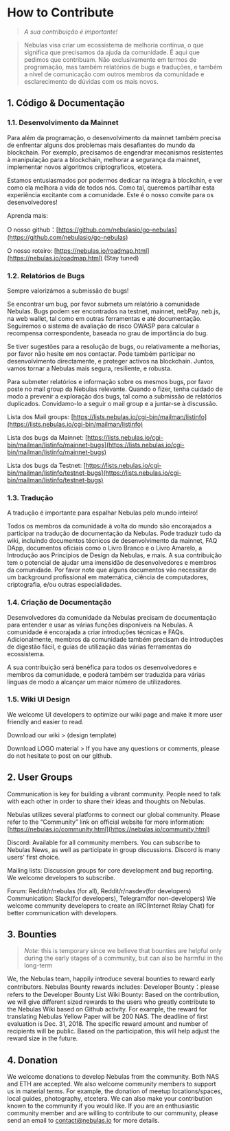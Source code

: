 # How to Contribute
> *A sua contribuição é importante!*

> Nebulas visa criar um ecossistema de melhoria contínua, o que significa que precisamos da ajuda da comunidade. É aqui que pedimos que contribuam. Não exclusivamente em termos de programação, mas também relatórios de bugs e traduções, e também a nível de comunicação com outros membros da comunidade e esclarecimento de dúvidas com os mais novos.

## 1. Código & Documentação
### 1.1. Desenvolvimento da Mainnet
<!--O desenvolvimento da mainnet da Nebulas é o aspecto mais importante e desafiante do desenvolvimento técnico da Nebulas. -->
Para além da programação, o desenvolvimento da mainnet também precisa de enfrentar alguns dos problemas mais desafiantes do mundo da blockchain. Por exemplo, precisamos de engendrar mecanismos resistentes à manipulação para a blockchain, melhorar a segurança da mainnet, implementar novos algoritmos criptograficos, etcetera.

Estamos entusiasmados por podermos dedicar na íntegra à blockchin, e ver como ela melhora a vida de todos nós. Como tal, queremos partilhar esta experiência excitante com a comunidade. Este é o nosso convite para os desenvolvedores!

Aprenda mais:

O nosso github：[https://github.com/nebulasio/go-nebulas](https://github.com/nebulasio/go-nebulas)

O nosso roteiro: [https://nebulas.io/roadmap.html](https://nebulas.io/roadmap.html) (Stay tuned)

### 1.2. Relatórios de Bugs
Sempre valorizámos a submissão de bugs!

Se encontrar um bug, por favor submeta um relatório à comunidade Nebulas. Bugs podem ser encontrados na testnet, mainnet, nebPay, neb.js, na web wallet, tal como em outras ferramentas e até documentação. Seguiremos o sistema de avaliação de risco OWASP para calcular a recompensa correspondente, baseada no grau de importância do bug.

<!--Cada vez que disponibilizamos uma nova função, ela é primeiro implementada na nossa testnet. De momento temos uma função nova na testnet da Nebulas e convidamos toda a gente a testá-la. Submeta relatórios para os bugs que encontre e receba recompensas proporcionais ao bug. A primeira função de muitas mais a serem implementadas, em beta público, está na testnet e é a função de inter-contractos..-->
Se tiver sugestões para a resolução de bugs, ou relativamente a melhorias, por favor não hesite em nos contactar. Pode também participar no desenvolvimento directamente, e proteger activos na blockchain. Juntos, vamos tornar a Nebulas mais segura, resiliente, e robusta.

Para submeter relatórios e informação sobre os mesmos bugs, por favor poste no mail group da Nebulas relevante. Quando o fizer, tenha cuidado de modo a prevenir a exploração dos bugs, tal como a submissão de relatórios duplicados. Convidamo-lo a seguir o mail group e a juntar-se à discussão.

Lista dos Mail groups: [https://lists.nebulas.io/cgi-bin/mailman/listinfo](https://lists.nebulas.io/cgi-bin/mailman/listinfo)

Lista dos bugs da Mainnet: [https://lists.nebulas.io/cgi-bin/mailman/listinfo/mainnet-bugs](https://lists.nebulas.io/cgi-bin/mailman/listinfo/mainnet-bugs)

Lista dos bugs da Testnet: [https://lists.nebulas.io/cgi-bin/mailman/listinfo/testnet-bugs](https://lists.nebulas.io/cgi-bin/mailman/listinfo/testnet-bugs)

### 1.3.   Tradução
A tradução é importante para espalhar Nebulas pelo mundo inteiro!

Todos os membros da comunidade à volta do mundo são encorajados a participar na tradução de documentação da Nebulas. Pode traduzir tudo da wiki, incluíndo documentos técnicos de desenvolvimento da mainnet, FAQ DApp, documentos oficiais como o Livro Branco e o Livro Amarelo, a Introdução aos Princípios de Design da Nebulas, e mais. A sua contribuição tem o potencial de ajudar uma imensidão de desenvolvedores e membros da comunidade.
Por favor note que alguns documentos vão necessitar de um background profissional em matemática, ciência de computadores, criptografia, e/ou outras especialidades.

### 1.4.  Criação de Documentação
Desenvolvedores da comunidade da Nebulas precisam de documentação para entender e usar as várias funções disponíveis na Nebulas. A comunidade é encorajada a criar introduções técnicas e FAQs.
Adicionalmente, membros da comunidade também precisam de introduções de digestão fácil, e guias de utilização das várias ferramentas do ecossistema.

A sua contribuição será benéfica para todos os desenvolvedores e membros da comunidade, e poderá também ser traduzida para várias línguas de modo a alcançar um maior número de utilizadores.

### 1.5. Wiki UI Design
We welcome UI developers to optimize our wiki page and make it more user friendly and easier to read.

Download our wiki > (design template)

Download LOGO material >
If you have any questions or comments, please do not hesitate to post on our github.

## 2. User Groups
Communication is key for building a vibrant community. People need to talk with each
other in order to share their ideas and thoughts on Nebulas.


Nebulas utilizes several platforms to connect our global community. Please refer to the “Community” link on official website for more information: [https://nebulas.io/community.html](https://nebulas.io/community.html)

Discord: Available for all community members. You can subscribe to Nebulas News, as well as participate in group discussions. Discord is many users' first choice.

Mailing lists: Discussion groups for core development and bug reporting. We welcome developers to subscribe.

Forum: Reddit/r/nebulas (for all), Reddit/r/nasdev(for developers)
Communication: Slack(for developers), Telegram(for non-developers)
We welcome community developers to create an IRC(Internet Relay Chat) for better communication with developers.

## 3. Bounties
> *Note:* this is temporary since we believe that bounties are helpful only during the
> early stages of a community, but can also be harmful in the long-term

We, the Nebulas team, happily introduce several bounties to reward early
contributors.
Nebulas Bounty rewards includes:
Developer Bounty：please refers to the Developer Bounty List
Wiki Bounty: Based on the contribution, we will give different sized rewards to the users who greatly contribute to the Nebulas Wiki based on Github activity. For example, the reward for translating Nebulas Yellow Paper will be 200 NAS. The deadline of first evaluation is Dec. 31, 2018. The specific reward amount and number of recipients will be public. Based on the participation, this will help adjust the reward size in the future.

## 4. Donation
We welcome donations to develop Nebulas from the community. Both NAS and ETH are accepted. We also welcome community members to support us in material terms. For example, the donation of meetup locations/spaces, local guides, photography, etcetera. We can also make your contribution known to the community if you would like. If you are an enthusiastic community member and are willing to contribute to our community, please send an email to contact@nebulas.io for more details.
